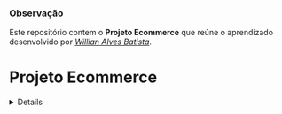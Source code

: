 ### Observação

Este repositório contem o **Projeto Ecommerce** que reúne o aprendizado desenvolvido por _[Willian Alves Batista](https://www.linkedin.com/in/willian-alves-batista-60aa6a180/)_.

# Projeto Ecommerce

<details>
  
## Show example

## TESTANDO
